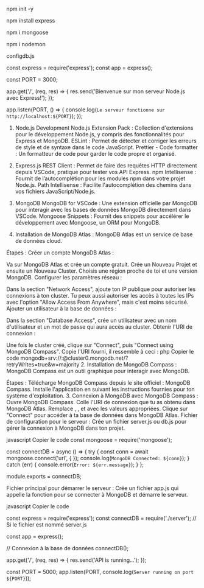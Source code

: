 <!-- pour les installations  -->

npm init -y 

npm install express

npm i mongoose 

<!-- pour les enregistrement auto  -->

npm i nodemon 

<!-- Dossier pour connect mongodb -->

configdb.js





<!-- // Importer les modules nécessaires -->
const express = require('express');
const app = express();

<!-- // Définir le port -->
const PORT =  3000;

<!-- // Définir une route simple -->
app.get('/', (req, res) => {
  res.send('Bienvenue sur mon serveur Node.js avec Express!');
});

<!-- // Démarrer le serveur -->
app.listen(PORT, () => {
  console.log(`Le serveur fonctionne sur http://localhost:${PORT}`);
});



1. Node.js Development
Node.js Extension Pack : Collection d'extensions pour le développement Node.js, y compris des fonctionnalités pour Express et MongoDB.
ESLint : Permet de détecter et corriger les erreurs de style et de syntaxe dans le code JavaScript.
Prettier - Code formatter : Un formatteur de code pour garder le code propre et organisé.
2. Express.js
REST Client : Permet de faire des requêtes HTTP directement depuis VSCode, pratique pour tester vos API Express.
npm Intellisense : Fournit de l’autocomplétion pour les modules npm dans votre projet Node.js.
Path Intellisense : Facilite l'autocomplétion des chemins dans vos fichiers JavaScript/Node.js.
3. MongoDB
MongoDB for VSCode : Une extension officielle par MongoDB pour interagir avec les bases de données MongoDB directement dans VSCode.
Mongoose Snippets : Fournit des snippets pour accélérer le développement avec Mongoose, un ORM pour MongoDB.








1. Installation de MongoDB Atlas :
MongoDB Atlas est un service de base de données cloud.

Étapes :
Créer un compte MongoDB Atlas :

Va sur MongoDB Atlas et crée un compte gratuit.
Crée un Nouveau Projet et ensuite un Nouveau Cluster. Choisis une région proche de toi et une version MongoDB.
Configurer les paramètres réseau :

Dans la section "Network Access", ajoute ton IP publique pour autoriser les connexions à ton cluster.
Tu peux aussi autoriser les accès à toutes les IPs avec l'option "Allow Access From Anywhere", mais c'est moins sécurisé.
Ajouter un utilisateur à la base de données :

Dans la section "Database Access", crée un utilisateur avec un nom d'utilisateur et un mot de passe qui aura accès au cluster.
Obtenir l'URI de connexion :

Une fois le cluster créé, clique sur "Connect", puis "Connect using MongoDB Compass".
Copie l'URI fourni, il ressemble à ceci :
php
Copier le code
mongodb+srv://<username>:<password>@cluster0.mongodb.net/<dbname>?retryWrites=true&w=majority
2. Installation de MongoDB Compass :
MongoDB Compass est un outil graphique pour interagir avec MongoDB.

Étapes :
Télécharge MongoDB Compass depuis le site officiel : MongoDB Compass.
Installe l'application en suivant les instructions fournies pour ton système d'exploitation.
3. Connexion à MongoDB avec MongoDB Compass :
Ouvre MongoDB Compass.
Colle l'URI de connexion que tu as obtenu dans MongoDB Atlas.
Remplace <username>, <password>, et <dbname> avec les valeurs appropriées.
Clique sur "Connect" pour accéder à ta base de données dans MongoDB Atlas.
Fichier de configuration pour le serveur :
Crée un fichier server.js ou db.js pour gérer la connexion à MongoDB dans ton projet.

javascript
Copier le code
const mongoose = require('mongoose');

const connectDB = async () => {
  try {
    const conn = await mongoose.connect('url', {
    });
    console.log(`MongoDB Connected: ${conn}`);
  } catch (err) {
    console.error(`Error: ${err.message}`);
  }
};

module.exports = connectDB;

Fichier principal pour démarrer le serveur :
Crée un fichier app.js qui appelle la fonction pour se connecter à MongoDB et démarre le serveur.

javascript
Copier le code

const express = require('express');
const connectDB = require('./server'); // Si le fichier est nommé server.js

const app = express();

// Connexion à la base de données
connectDB();

app.get('/', (req, res) => {
  res.send('API is running...');
});

const PORT =  5000;
app.listen(PORT, console.log(`Server running on port ${PORT}`));
